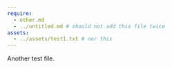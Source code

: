 ```yaml
---
require:
  - other.md
  - ../untitled.md # should not add this file twice
assets:
  - ../assets/test1.txt # nor this
---
```


Another test file.

<!--{{import src="partial.md"}}-->